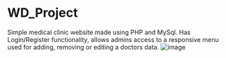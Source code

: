 # WD_Project
Simple medical clinic website made using PHP and MySql.
Has Login/Register functionality, allows admins access to a responsive menu used for adding, removing or editing a doctors data.
![image](https://github.com/ccc909/WD_Project/assets/57506761/b59b5c52-6dec-4fb2-ada0-85d4b23e5ec4)
